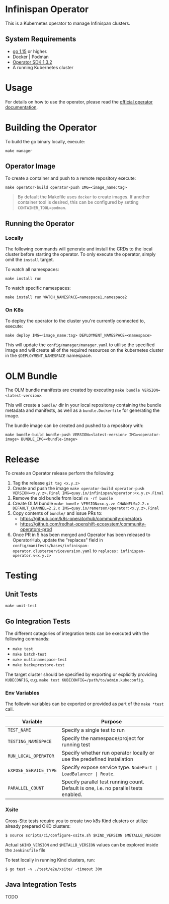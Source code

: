 # Infinispan Operator

This is a Kubernetes operator to manage Infinispan clusters.

## System Requirements

* [go 1.15](https://github.com/golang/go) or higher.
* Docker | Podman
* [Operator SDK 1.3.2](https://github.com/operator-framework/operator-sdk/releases/download/v1.3.2/operator-sdk_linux_amd64)
* A running Kubernetes cluster

# Usage

For details on how to use the operator, please read the [official operator documentation](https://infinispan.org/docs/infinispan-operator/main/operator.html).

# Building the Operator

To build the go binary locally, execute:

`make manager`

## Operator Image

To create a container and push to a remote repository execute:

`make operator-build operator-push IMG=<image_name:tag>`

> By default the Makefile uses `docker` to create images. If another container tool is desired, this can be configured
by setting `CONTAINER_TOOL=podman`.

## Running the Operator

### Locally
The following commands will generate and install the CRDs to the local cluster before starting the operator. To only execute the operator, simply omit the `install` target.

To watch all namespaces:

`make install run`

To watch specific namespaces:

`make install run WATCH_NAMESPACE=namespace1,namespace2`

### On K8s
To deploy the operator to the cluster you're currently connected to, execute:

`make deploy IMG=<image_name:tag> DEPLOYMENT_NAMESPACE=<namespace>`

This will update the `config/manager/manager.yaml` to utilise the specified image and will create all of the required
resources on the kubernetes cluster in the `$DEPLOYMENT_NAMESPACE` namespace.

# OLM Bundle
The OLM bundle manifests are created by executing `make bundle VERSION=<latest-version>`.

This will create a `bundle/` dir in your local repositoray containing the bundle metadata and manifests, as well as a
`bundle.Dockerfile` for generating the image.

The bundle image can be created and pushed to a repository with:

```
make bundle-build bundle-push VERSION=<latest-version> IMG=<operator-image> BUNDLE_IMG=<bundle-image>
```

# Release
To create an Operator release perform the following:

1. Tag the release `git tag <x.y.z>`
2. Create and push the image `make operator-build operator-push VERSION=<x.y.z>.Final IMG=quay.io/infinispan/operator:<x.y.z>.Final`
3. Remove the old bundle from local `rm -rf bundle`
4. Create OLM bundle `make bundle VERSION=<x.y.z> CHANNELS=2.2.x DEFAULT_CHANNEL=2.2.x IMG=quay.io/remerson/operator:<x.y.z>.Final`
5. Copy contents of `bundle/` and issue PRs to:
    - https://github.com/k8s-operatorhub/community-operators
    - https://github.com/redhat-openshift-ecosystem/community-operators-prod
6. Once PR in 5 has been merged and Operator has been released to OperatorHub, update the "replaces" field in `config/manifests/bases/infinispan-operator.clusterserviceversion.yaml`
to `replaces: infinispan-operator.v<x.y.z>`

# Testing

## Unit Tests

`make unit-test`

## Go Integration Tests

The different categories of integration tests can be executed with the following commands:

- `make test`
- `make batch-test`
- `make multinamespace-test`
- `make backuprestore-test`

The target cluster should be specified by exporting or explicitly providing `KUBECONFIG`, e.g. `make test KUBECONFIG=/path/to/admin.kubeconfig`.

### Env Variables
The followin variables can be exported or provided as part of the `make *test` call.

| Variable              | Purpose                                                                              |
|-----------------------|--------------------------------------------------------------------------------------|
| `TEST_NAME`           | Specify a single test to run                                                         |
| `TESTING_NAMESPACE`   | Specify the namespace/project for running test                                       |
| `RUN_LOCAL_OPERATOR`  | Specify whether run operator locally or use the predefined installation              |
| `EXPOSE_SERVICE_TYPE` | Specify expose service type. `NodePort \| LoadBalancer \| Route`.                    |
| `PARALLEL_COUNT`      | Specify parallel test running count. Default is one, i.e. no parallel tests enabled. |

### Xsite
Cross-Site tests require you to create two k8s Kind clusters or utilize already prepared OKD clusters:
```
$ source scripts/ci/configure-xsite.sh $KIND_VERSION $METALLB_VERSION
```

Actual `$KIND_VERSION` and `$METALLB_VERSION` values can be explored inside the `Jenkinsfile` file 

To test locally in running Kind clusters, run:
```
$ go test -v ./test/e2e/xsite/ -timeout 30m
```

## Java Integration Tests
TODO
